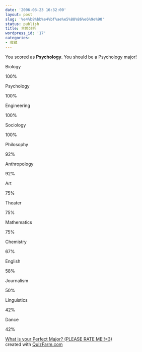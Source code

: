 ```yaml
---
date: '2006-03-23 16:32:00'
layout: post
slug: '%e4%b8%bb%e4%bf%ae%e5%88%86%e6%9e%90'
status: publish
title: 主修分析
wordpress_id: '17'
categories:
- 收藏
---
```










You scored as **Psychology**. You should be a Psychology major!  
  












Biology













100%







Psychology













100%







Engineering













100%







Sociology













100%







Philosophy













92%







Anthropology













92%







Art













75%







Theater













75%







Mathematics













75%







Chemistry













67%







English













58%







Journalism













50%







Linguistics













42%







Dance













42%
  
[What is your Perfect Major? (PLEASE RATE ME!!<3)](http://quizfarm.com/test.php?q_id=119158)  
created with [QuizFarm.com](http://quizfarm.com/)
